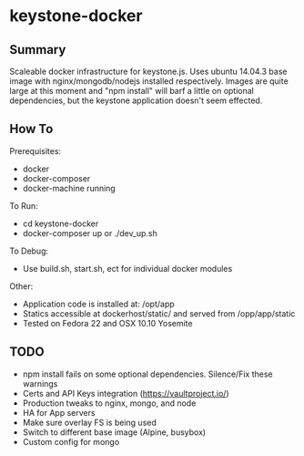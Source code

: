 keystone-docker
=======
## Summary
Scaleable docker infrastructure for keystone.js. Uses ubuntu 14.04.3 base image with nginx/mongodb/nodejs installed respectively. Images are quite large at this moment and "npm install" will barf a little on optional dependencies, but the keystone application doesn't seem effected.

## How To
Prerequisites:
* docker
* docker-composer
* docker-machine running

To Run:
* cd keystone-docker
* docker-composer up or ./dev_up.sh

To Debug:
* Use build.sh, start.sh, ect for individual docker modules

Other:
* Application code is installed at: /opt/app
* Statics accessible at dockerhost/static/ and served from /opp/app/static
* Tested on Fedora 22 and OSX 10.10 Yosemite
## TODO
* npm install fails on some optional dependencies. Silence/Fix these warnings
* Certs and API Keys integration (https://vaultproject.io/)
* Production tweaks to nginx, mongo, and node
* HA for App servers
* Make sure overlay FS is being used
* Switch to different base image (Alpine, busybox)
* Custom config for mongo
